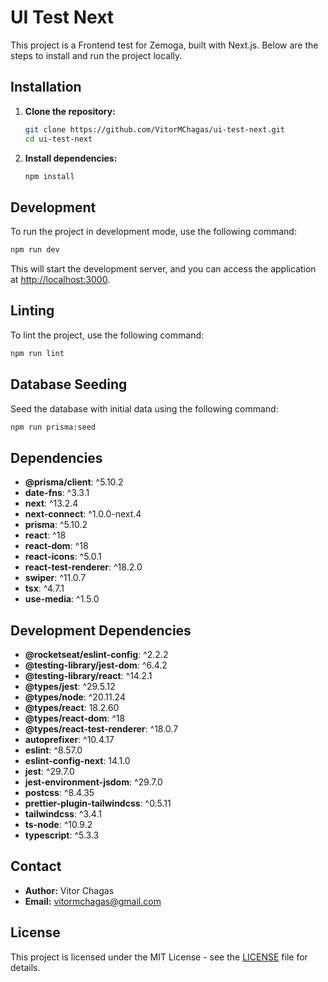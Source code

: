 # UI Test Next

This project is a Frontend test for Zemoga, built with Next.js. Below are the steps to install and run the project locally.

## Installation

1. **Clone the repository:**

    ```bash
    git clone https://github.com/VitorMChagas/ui-test-next.git
    cd ui-test-next
    ```

2. **Install dependencies:**

    ```bash
    npm install
    ```

## Development

To run the project in development mode, use the following command:

```bash
npm run dev
```

This will start the development server, and you can access the application at [http://localhost:3000](http://localhost:3000).

## Linting

To lint the project, use the following command:

```bash
npm run lint
```

## Database Seeding

Seed the database with initial data using the following command:

```bash
npm run prisma:seed
```

## Dependencies

- **@prisma/client**: ^5.10.2
- **date-fns**: ^3.3.1
- **next**: ^13.2.4
- **next-connect**: ^1.0.0-next.4
- **prisma**: ^5.10.2
- **react**: ^18
- **react-dom**: ^18
- **react-icons**: ^5.0.1
- **react-test-renderer**: ^18.2.0
- **swiper**: ^11.0.7
- **tsx**: ^4.7.1
- **use-media**: ^1.5.0

## Development Dependencies

- **@rocketseat/eslint-config**: ^2.2.2
- **@testing-library/jest-dom**: ^6.4.2
- **@testing-library/react**: ^14.2.1
- **@types/jest**: ^29.5.12
- **@types/node**: ^20.11.24
- **@types/react**: 18.2.60
- **@types/react-dom**: ^18
- **@types/react-test-renderer**: ^18.0.7
- **autoprefixer**: ^10.4.17
- **eslint**: ^8.57.0
- **eslint-config-next**: 14.1.0
- **jest**: ^29.7.0
- **jest-environment-jsdom**: ^29.7.0
- **postcss**: ^8.4.35
- **prettier-plugin-tailwindcss**: ^0.5.11
- **tailwindcss**: ^3.4.1
- **ts-node**: ^10.9.2
- **typescript**: ^5.3.3

## Contact

- **Author:** Vitor Chagas
- **Email:** vitormchagas@gmail.com

## License

This project is licensed under the MIT License - see the [LICENSE](LICENSE) file for details.
